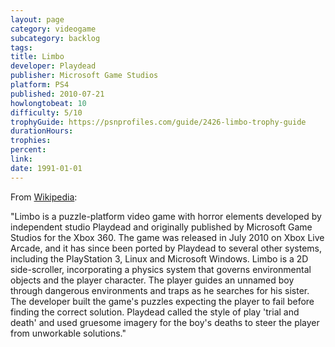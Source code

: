 ```yaml
---
layout: page
category: videogame
subcategory: backlog
tags:
title: Limbo
developer: Playdead
publisher: Microsoft Game Studios
platform: PS4
published: 2010-07-21
howlongtobeat: 10
difficulty: 5/10
trophyGuide: https://psnprofiles.com/guide/2426-limbo-trophy-guide
durationHours:
trophies:
percent:
link:
date: 1991-01-01
---
```


From [Wikipedia](https://en.wikipedia.org/wiki/Limbo_(video_game)):

"Limbo is a puzzle-platform video game with horror elements developed by independent studio Playdead and originally published by Microsoft Game Studios for the Xbox 360. The game was released in July 2010 on Xbox Live Arcade, and it has since been ported by Playdead to several other systems, including the PlayStation 3, Linux and Microsoft Windows. Limbo is a 2D side-scroller, incorporating a physics system that governs environmental objects and the player character. The player guides an unnamed boy through dangerous environments and traps as he searches for his sister. The developer built the game's puzzles expecting the player to fail before finding the correct solution. Playdead called the style of play 'trial and death' and used gruesome imagery for the boy's deaths to steer the player from unworkable solutions."
